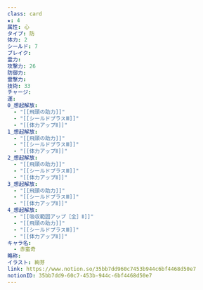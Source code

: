 ```yaml
---
class: card
★: 4
属性: 心
タイプ: 防
体力: 2
シールド: 7
ブレイク: 
霊力: 
攻撃力: 26
防御力: 
霊撃力: 
技術: 33
チャージ: 
運: 
0_想起解放:
  - "[[飛頭の助力]]"
  - "[[シールドプラスⅢ]]"
  - "[[体力アップⅡ]]"
1_想起解放:
  - "[[飛頭の助力]]"
  - "[[シールドプラスⅢ]]"
  - "[[体力アップⅡ]]"
2_想起解放:
  - "[[飛頭の助力]]"
  - "[[シールドプラスⅢ]]"
  - "[[体力アップⅡ]]"
3_想起解放:
  - "[[飛頭の助力]]"
  - "[[シールドプラスⅢ]]"
  - "[[体力アップⅡ]]"
4_想起解放:
  - "[[吸収範囲アップ［全］Ⅱ]]"
  - "[[飛頭の助力]]"
  - "[[シールドプラスⅢ]]"
  - "[[体力アップⅡ]]"
キャラ名:
  - 赤蛮奇
略称: 
イラスト: 絢芽
link: https://www.notion.so/35bb7dd960c7453b944c6bf4468d50e7
notionID: 35bb7dd9-60c7-453b-944c-6bf4468d50e7
---
```

